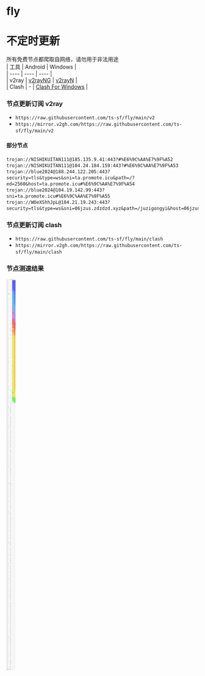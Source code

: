 # fly
# 不定时更新
所有免费节点都爬取自网络，请勿用于非法用途  
|  工具  | Android  | Windows  |  
|  ----  | ----   | ----  |  
| v2ray  | [v2rayNG](https://github.com/2dust/v2rayNG/releases) | [v2rayN](https://github.com/2dust/v2rayN/releases) |  
| Clash  | - | [Clash For Windows](https://github.com/2dust/clashN/releases) | 
  
### 节点更新订阅  v2ray
- `https://raw.githubusercontent.com/ts-sf/fly/main/v2`  
- `https://mirror.v2gh.com/https://raw.githubusercontent.com/ts-sf/fly/main/v2`  

#### 部分节点  
``` 
trojan://NISHIKUITAN111@185.135.9.41:443?#%E6%9C%AA%E7%9F%A52
trojan://NISHIKUITAN111@104.24.184.159:443?#%E6%9C%AA%E7%9F%A53
trojan://blue2024@188.244.122.205:443?security=tls&type=ws&sni=ta.promote.icu&path=/?ed=2560&host=ta.promote.icu#%E6%9C%AA%E7%9F%A54
trojan://blue2024@104.19.142.99:443?sni=ta.promote.icu#%E6%9C%AA%E7%9F%A55
trojan://WOeXShhJpL@104.21.19.243:443?security=tls&type=ws&sni=06jzus.zdzdzd.xyz&path=/juzigongyi&host=06jzus.zdzdzd.xyz#%E6%9C%AA%E7%9F%A56
```
### 节点更新订阅  clash
- `https://raw.githubusercontent.com/ts-sf/fly/main/clash`  
- `https://mirror.v2gh.com/https://raw.githubusercontent.com/ts-sf/fly/main/clash`  

### 节点测速结果
![image](traffic.png)
